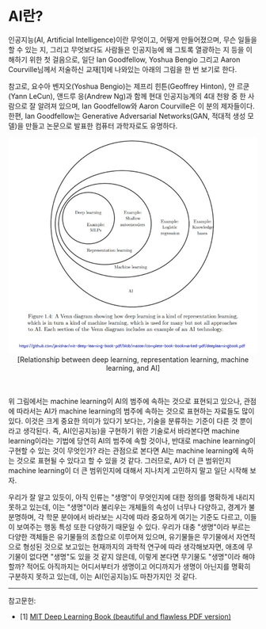 # AI란?

인공지능(AI, Artificial Intelligence)이란 무엇이고, 어떻게 만들어졌으며, 무슨 일들을 할 수 있는 지, 그리고 무엇보다도 사람들은 인공지능에 왜 그토록 열광하는 지 등을 이해하기 위한 첫 걸음으로, 일단  Ian Goodfellow, Yoshua Bengio 그리고 Aaron Courville님께서 저술하신 교재[1]에 나와있는 아래의 그림을 한 번 보기로 한다. 

참고로, 요수아 벤지오(Yoshua Bengio)는 제프리 힌튼(Geoffrey Hinton), 얀 르쿤(Yann LeCun), 앤드루 응(Andrew Ng)과 함께 현대 인공지능계의 4대 천왕 중 한 사람으로 잘 알려져 있으며, Ian Goodfellow와 Aaron Courville은 이 분의 제자들이다. 한편, Ian Goodfellow는 Generative Adversarial Networks(GAN, 적대적 생성 모델)을 만들고 논문으로 발표한 컴퓨터 과학자로도 유명하다.


<div style="text-align: center;">
  <img src="https://github.com/iispace/AI/raw/main/Pictures/Relationship%20between%20AI%20technology_.jpg" alter="Relationship between deep learning, representation learning, machine learning, and AI" width=600/><br>
  [Relationship between deep learning, representation learning, machine learning, and AI]
<br>
</div>

<br><br>
위 그림에서는 machine learning이 AI의 범주에 속하는 것으로 표현되고 있으나, 관점에 따라서는 AI가 machine learning의 범주에 속하는 것으로 표현하는 자료들도 많이 있다. 이것은 크게 중요한 의미가 있다기 보다는, 기술을 분류하는 기준이 다른 것 뿐이라고 생각된다. 즉, AI(인공지능)을 구현하기 위한 기술로서 바라본다면 machine learning이라는 기법에 당연히 AI의 범주에 속할 것이나, 반대로 machine learning이 구현할 수 있는 것이 무엇인가? 라는 관점으로 본다면 AI는 machine learning에 속하는 것으로 표현될 수 있다고 할 수 있을 것 같다. 그러므로, AI가 더 큰 범위인지 machine learning이 더 큰 범위인지에 대해서 지나치게 고민하지 말고 일단 시작해 보자.

우리가 잘 알고 있듯이, 아직 인류는 "생명"이 무엇인지에 대한 정의를 명확하게 내리지 못하고 있는데, 이는 "생명"이라 불리우는 개체들의 속성이 너무나 다양하고, 경계가 불분명하며, 각 학문 분야에서 바라보는 시각에 따라 중요하게 여기는 기준도 다르고, 이들이 보여주는 행동 특성 또한 다양하기 때문일 수 있다. 우리가 대충 "생명"이라 부르는 다양한 객체들은 유기물들의 조합으로 이루어져 있으며, 유기물들은 무기물에서 자연적으로 형성된 것으로 보고있는 현재까지의 과학적 연구에 따라 생각해보자면, 애초에 무기물이 없다면 "생명"도 있을 것 같지 않은데, 이렇게 본다면 무기물도 "생명"이라 해야 할까? 적어도 아직까지는 어디서부터가 생명이고 어디까지가 생명이 아닌지를 명확히 구분하지 못하고 있는데, 이는 AI(인공지능)도 마찬가지인 것 같다.
<hr>
참고문헌:

- [1] [MIT Deep Learning Book (beautiful and flawless PDF version)](https://github.com/janishar/mit-deep-learning-book-pdf/blob/master/complete-book-bookmarked-pdf/deeplearningbook.pdf)
